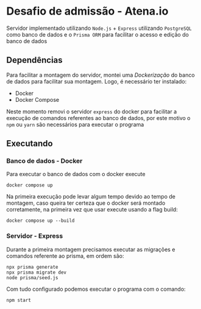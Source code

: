 # Desafio de admissão - Atena.io
Servidor implementado utilizando `Node.js` + `Express` utilizando `PostgreSQL` como banco de dados e o `Prisma ORM` para facilitar o acesso e edição do banco de dados

## Dependências
Para facilitar a montagem do servidor, montei uma _Dockerização_ do banco de dados para facilitar sua montagem. Logo, é necessário ter instalado:
* Docker
* Docker Compose

Neste momento removi o servidor `express` do docker para facilitar a execução de comandos referentes ao banco de dados, por este motivo o `npm` ou `yarn` são necessários para executar o programa

## Executando 
### Banco de dados - Docker
Para executar o banco de dados com o docker execute 
```
docker compose up
``` 
Na primeira execução pode levar algum tempo devido ao tempo de montagem, caso queira ter certeza que o docker será montado corretamente, na primeira vez que usar execute usando a flag build: 
```
docker compose up --build
```

### Servidor - Express
Durante a primeira montagem precisamos executar as migrações e comandos referente ao prisma, em ordem são:
```
npx prisma generate
npx prisma migrate dev
node prisma/seed.js
```

Com tudo configurado podemos executar o programa com o comando:
```
npm start
```